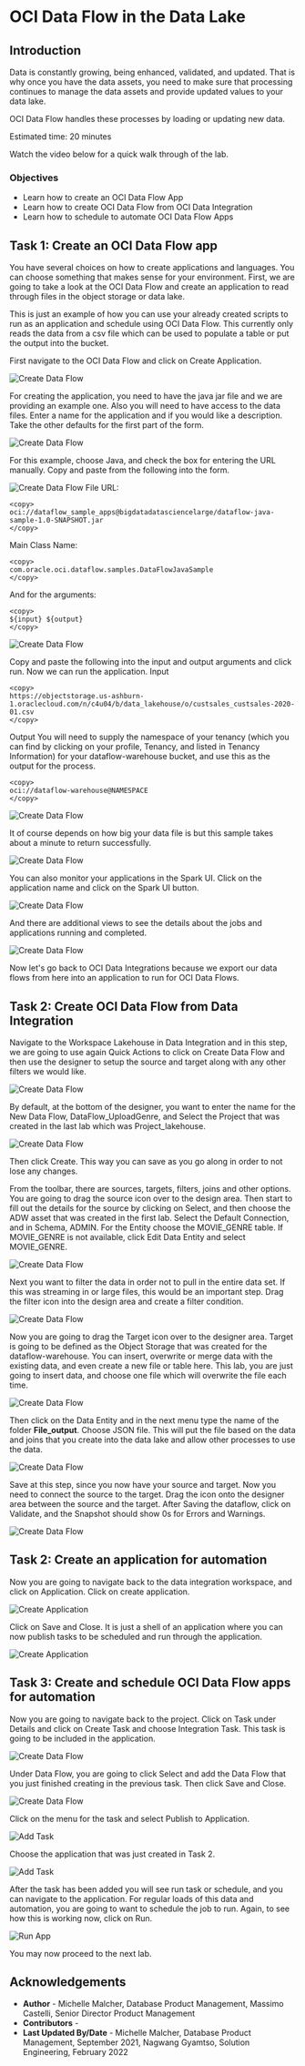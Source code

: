 # OCI Data Flow in the Data Lake

## Introduction

Data is constantly growing, being enhanced, validated, and updated. That is why once you have the data assets, you need to make sure that processing continues to manage the data assets and provide updated values to your data lake.

OCI Data Flow handles these processes by loading or updating new data.

Estimated time: 20 minutes

Watch the video below for a quick walk through of the lab.

[](youtube:arWzMjy5-y8)

### Objectives

* Learn how to create an OCI Data Flow App
* Learn how to create OCI Data Flow from OCI Data Integration
* Learn how to schedule to automate OCI Data Flow Apps

## Task 1: Create an OCI Data Flow app

You have several choices on how to create applications and languages. You can choose something that makes sense for your environment. First, we are going to take a look at the OCI Data Flow and create an application to read through files in the object storage or data lake.

This is just an example of how you can use your already created scripts to run as an application and schedule using OCI Data Flow. This currently only reads the data from a csv file which can be used to populate a table or put the output into the bucket.

First navigate to the OCI Data Flow and click on Create Application.

![Create Data Flow](./images/nav_dataflow.png " ")

For creating the application, you need to have the java jar file and we are providing an example one. Also you will need to have access to the data files. Enter a name for the application and if you would like a description. Take the other defaults for the first part of the form.

![Create Data Flow](./images/df_createapp.png " ")

For this example, choose Java, and check the box for entering the URL manually. Copy and paste from the following into the form.

![Create Data Flow](./images/df_app_details1.png " ")
File URL:
```
<copy>
oci://dataflow_sample_apps@bigdatadatasciencelarge/dataflow-java-sample-1.0-SNAPSHOT.jar
</copy>
```
Main Class Name:
```
<copy>
com.oracle.oci.dataflow.samples.DataFlowJavaSample
</copy>
```
And for the arguments:
```
<copy>
${input} ${output}
</copy>
```

![Create Data Flow](./images/df_app_details2.png " ")

Copy and paste the following into the input and output arguments and click run. Now we can run the application.
Input
```
<copy>
https://objectstorage.us-ashburn-1.oraclecloud.com/n/c4u04/b/data_lakehouse/o/custsales_custsales-2020-01.csv
</copy>
```
Output
You will need to supply the namespace of your tenancy (which you can find by clicking on your profile, Tenancy, and listed in Tenancy Information) for your dataflow-warehouse bucket, and use this as the output for the process.
```
<copy>
oci://dataflow-warehouse@NAMESPACE
</copy>
```

![Create Data Flow](./images/df_run_app.png " ")

It of course depends on how big your data file is but this sample takes about a minute to return successfully.

![Create Data Flow](./images/df_validate_run.png " ")

You can also monitor your applications in the Spark UI. Click on the application name and click on the Spark UI button.

![Create Data Flow](./images/df_sparkui1.png " ")

And there are additional views to see the details about the jobs and applications running and completed.

![Create Data Flow](./images/df_sparkui2.png " ")

Now let's go back to OCI Data Integrations because we export our data flows from here into an application to run for OCI Data Flows.

## Task 2: Create OCI Data Flow from Data Integration

Navigate to the Workspace Lakehouse in Data Integration and in this step, we are going to use again Quick Actions to click on Create Data Flow and then use the designer to setup the source and target along with any other filters we would like.

![Create Data Flow](./images/Create_dataflow.png " ")

By default, at the bottom of the designer,  you want to enter the name for the New Data Flow, DataFlow_UploadGenre, and Select the Project that was created in the last lab which was Project_lakehouse.

![Create Data Flow](./images/dataflow1.png " ")

Then click Create. This way you can save as you go along in order to not lose any changes.

From the toolbar, there are sources, targets, filters, joins and other options. You are going to drag the source icon over to the design area. Then start to fill out the details for the source by clicking on Select, and then choose the ADW asset that was created in the first lab. Select the Default Connection, and in Schema, ADMIN. For the Entity choose the MOVIE_GENRE table. If MOVIE_GENRE is not available, click Edit Data Entity and select MOVIE_GENRE.

![Create Data Flow](./images/dataflow2.png " ")

Next you want to filter the data in order not to pull in the entire data set. If this was streaming in or large files, this would be an important step. Drag the filter icon into the design area and create a filter condition.

![Create Data Flow](./images/dataflowfilter.png " ")

Now you are going to drag the Target icon over to the designer area. Target is going to be defined as the Object Storage that was created for the dataflow-warehouse. You can insert, overwrite or merge data with the existing data, and even create a new file or table here. This lab, you are just going to insert data, and choose one file which will overwrite the file each time.

![Create Data Flow](./images/dataflow3.png " ")

Then click on the Data Entity and in the next menu type the name of the folder **File_output**. Choose JSON file. This will put the file based on the data and joins that you create into the data lake and allow other processes to use the data.

![Create Data Flow](./images/dataflow5.png " ")

Save at this step, since you now have your source and target. Now you need to connect the source to the target. Drag the icon onto the designer area between the source and the target.
After Saving the dataflow, click on Validate, and the Snapshot should show 0s for Errors and Warnings.

![Create Data Flow](./images/dataflow6.png " ")

## Task 2: Create an application for automation

Now you are going to navigate back to the data integration workspace, and click on Application. Click on create application.

![Create Application](./images/create_app.png " ")

Click on Save and Close. It is just a shell of an application where you can now publish tasks to be scheduled and run through the application.

![Create Application](./images/create_app.png " ")

## Task 3: Create and schedule OCI Data Flow apps for automation

Now you are going to navigate back to the project. Click on Task under Details and click on Create Task and choose Integration Task. This task is going to be included in the application.

![Create Data Flow](./images/integrationtask_a.png " ")

Under Data Flow, you are going to click Select and add the Data Flow that you just finished creating in the previous task. Then click Save and Close.

![Create Data Flow](./images/integrationtask.png " ")

Click on the menu for the task and select Publish to Application.

![Add Task](./images/add_task.png " ")

Choose the application that was just created in Task 2.

![Add Task](./images/publish_to_app.png " ")

After the task has been added you will see run task or schedule, and you can navigate to the application. For regular loads of this data and automation, you are going to want to schedule the job to run. Again, to see how this is working now, click on Run.

![Run App](./images/run_app.png " ")

You may now proceed to the next lab.

## Acknowledgements

* **Author** - Michelle Malcher, Database Product Management, Massimo Castelli, Senior Director Product Management
* **Contributors** -
* **Last Updated By/Date** - Michelle Malcher, Database Product Management, September 2021, Nagwang Gyamtso, Solution Engineering, February 2022
